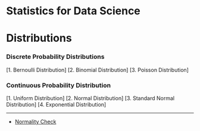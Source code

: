 # Statistics for Data Science

# Distributions
### Discrete Probability Distributions
[1. Bernoulli Distribution]
[2. Binomial Distribution]
[3. Poisson Distribution]

### Continuous Probability Distribution
[1. Uniform Distribution]
[2. Normal Distribution]
[3. Standard Normal Distribution]
[4. Exponential Distribution]

---
- [Normality Check](./Distributions/Normality_check.ipynb)